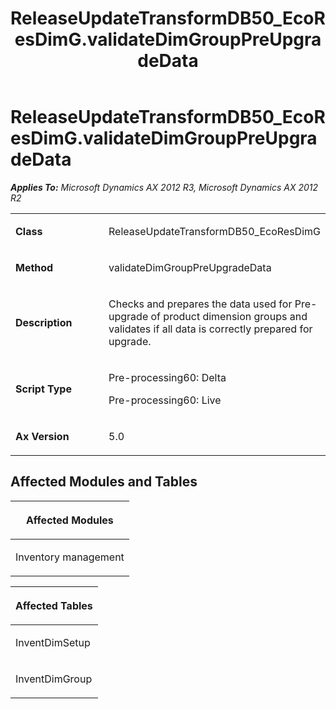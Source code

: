 ﻿---
title: ReleaseUpdateTransformDB50_EcoResDimG.validateDimGroupPreUpgradeData
TOCTitle: ReleaseUpdateTransformDB50_EcoResDimG.validateDimGroupPreUpgradeData
ms:assetid: da3ecc5e-34cb-5c4d-a959-7427eb80e84a
ms:mtpsurl: https://msdn.microsoft.com/en-us/library/JJ737140(v=AX.60)
ms:contentKeyID: 49711586
ms.date: 05/18/2015
mtps_version: v=AX.60
---

# ReleaseUpdateTransformDB50\_EcoResDimG.validateDimGroupPreUpgradeData 


_**Applies To:** Microsoft Dynamics AX 2012 R3, Microsoft Dynamics AX 2012 R2_

<table>
<colgroup>
<col style="width: 50%" />
<col style="width: 50%" />
</colgroup>
<tbody>
<tr class="odd">
<td><p><strong>Class</strong></p></td>
<td><p>ReleaseUpdateTransformDB50_EcoResDimG</p></td>
</tr>
<tr class="even">
<td><p><strong>Method</strong></p></td>
<td><p>validateDimGroupPreUpgradeData</p></td>
</tr>
<tr class="odd">
<td><p><strong>Description</strong></p></td>
<td><p>Checks and prepares the data used for Pre-upgrade of product dimension groups and validates if all data is correctly prepared for upgrade.</p></td>
</tr>
<tr class="even">
<td><p><strong>Script Type</strong></p></td>
<td><p>Pre-processing60: Delta</p>
<p>Pre-processing60: Live</p></td>
</tr>
<tr class="odd">
<td><p><strong>Ax Version</strong></p></td>
<td><p>5.0</p></td>
</tr>
</tbody>
</table>


## Affected Modules and Tables

<table>
<colgroup>
<col style="width: 100%" />
</colgroup>
<thead>
<tr class="header">
<th><p>Affected Modules</p></th>
</tr>
</thead>
<tbody>
<tr class="odd">
<td><p>Inventory management</p></td>
</tr>
</tbody>
</table>


<table>
<colgroup>
<col style="width: 100%" />
</colgroup>
<thead>
<tr class="header">
<th><p>Affected Tables</p></th>
</tr>
</thead>
<tbody>
<tr class="odd">
<td><p>InventDimSetup</p></td>
</tr>
<tr class="even">
<td><p>InventDimGroup</p></td>
</tr>
</tbody>
</table>

  


